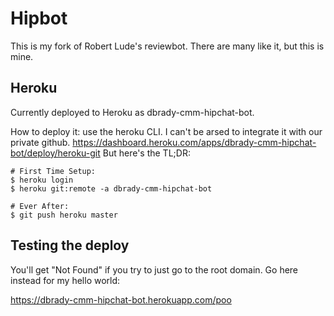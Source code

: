 # Hipbot

This is my fork of Robert Lude's reviewbot. There are many like it, but this is
mine.

## Heroku

Currently deployed to Heroku as dbrady-cmm-hipchat-bot.

How to deploy it: use the heroku CLI. I can't be arsed to integrate it with
our private
github. https://dashboard.heroku.com/apps/dbrady-cmm-hipchat-bot/deploy/heroku-git
But here's the TL;DR:

    # First Time Setup:
    $ heroku login
    $ heroku git:remote -a dbrady-cmm-hipchat-bot

    # Ever After:
    $ git push heroku master

## Testing the deploy

You'll get "Not Found" if you try to just go to the root domain. Go here instead
for my hello world:

https://dbrady-cmm-hipchat-bot.herokuapp.com/poo
